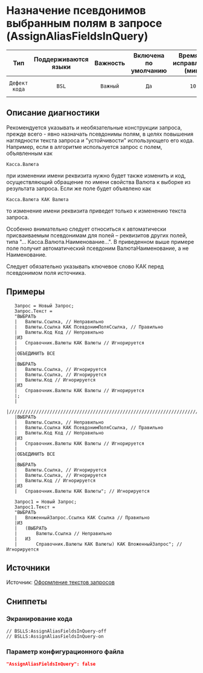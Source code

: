 # Назначение псевдонимов выбранным полям в запросе (AssignAliasFieldsInQuery)

 Тип | Поддерживаются<br>языки | Важность | Включена<br>по умолчанию | Время на<br>исправление (мин) | Тэги 
 :-: | :-: | :-: | :-: | :-: | :-: 
 `Дефект кода` | `BSL` | `Важный` | `Да` | `10` | `standard`<br>`sql`<br>`badpractice` 

<!-- Блоки выше заполняются автоматически, не трогать -->
## Описание диагностики
<!-- Описание диагностики заполняется вручную. Необходимо понятным языком описать смысл и схему работу -->

Рекомендуется указывать и необязательные конструкции запроса, прежде всего - явно назначать псевдонимы полям, в целях повышения наглядности текста запроса и "устойчивости" использующего его кода. Например, если в алгоритме используется запрос с полем, объявленным как

```bsl
Касса.Валюта
```
при изменении имени реквизита нужно будет также изменить и код, осуществляющий обращение по имени свойства Валюта к выборке из результата запроса. Если же поле будет объявлено как
```bsl
Касса.Валюта КАК Валюта
```
то изменение имени реквизита приведет только к изменению текста запроса.

Особенно внимательно следует относиться к автоматически присваиваемым псевдонимам для полей – реквизитов других полей, типа "... Касса.Валюта.Наименование...". В приведенном выше примере поле получит автоматический псевдоним ВалютаНаименование, а не Наименование.

Следует обязательно указывать ключевое слово КАК перед псевдонимом поля источника.

## Примеры
<!-- В данном разделе приводятся примеры, на которые диагностика срабатывает, а также можно привести пример, как можно исправить ситуацию -->
 ```bsl   
    Запрос = Новый Запрос;
    Запрос.Текст =
    "ВЫБРАТЬ
    |	Валюты.Ссылка, // Неправильно
    |	Валюты.Ссылка КАК ПсевдонимПоляСсылка, // Правильно
    |	Валюты.Код Код // Неправильно
    |ИЗ
    |	Справочник.Валюты КАК Валюты // Игнорируется
    |
    |ОБЪЕДИНИТЬ ВСЕ
    |
    |ВЫБРАТЬ
    |	Валюты.Ссылка, // Игнорируется
    |	Валюты.Ссылка, // Игнорируется
    |	Валюты.Код // Игнорируется
    |ИЗ
    |	Справочник.Валюты КАК Валюты // Игнорируется
    |;
    |
    |////////////////////////////////////////////////////////////////////////////////
    |ВЫБРАТЬ
    |	Валюты.Ссылка, // Неправильно
    |	Валюты.Ссылка КАК ПсевдонимПоляСсылка, // Правильно
    |	Валюты.Код Код // Неправильно
    |ИЗ
    |	Справочник.Валюты КАК Валюты // Игнорируется
    |
    |ОБЪЕДИНИТЬ ВСЕ
    |
    |ВЫБРАТЬ
    |	Валюты.Ссылка, // Игнорируется
    |	Валюты.Ссылка, // Игнорируется
    |	Валюты.Код // Игнорируется
    |ИЗ
    |	Справочник.Валюты КАК Валюты"; // Игнорируется
    
    Запрос1 = Новый Запрос;
    Запрос1.Текст =
    "ВЫБРАТЬ
    |	ВложенныйЗапрос.Ссылка КАК Ссылка // Правильно
    |ИЗ
    |	(ВЫБРАТЬ
    |		Валюты.Ссылка // Неправильно
    |	ИЗ
    |		Справочник.Валюты КАК Валюты) КАК ВложенныйЗапрос"; // Игнорируется 
  ```
## Источники
<!-- Необходимо указывать ссылки на все источники, из которых почерпнута информация для создания диагностики -->
Источник: [Оформление текстов запросов](https://its.1c.ru/db/v8std#content:437:hdoc)
<!-- Примеры источников

* Источник: [Стандарт: Тексты модулей](https://its.1c.ru/db/v8std#content:456:hdoc)
* Полезная информация: [Отказ от использования модальных окон](https://its.1c.ru/db/metod8dev#content:5272:hdoc)
* Источник: [Cognitive complexity, ver. 1.4](https://www.sonarsource.com/docs/CognitiveComplexity.pdf) -->

## Сниппеты

<!-- Блоки ниже заполняются автоматически, не трогать -->
### Экранирование кода

```bsl
// BSLLS:AssignAliasFieldsInQuery-off
// BSLLS:AssignAliasFieldsInQuery-on
```

### Параметр конфигурационного файла

```json
"AssignAliasFieldsInQuery": false
```
